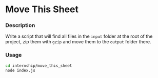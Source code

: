 # Move This Sheet

### Description

Write a script that will find all files in the `input` folder at the root of the project, zip them with `gzip` and move them to the `output` folder there.

### Usage

```sh
cd internship/move_this_sheet
node index.js
```
